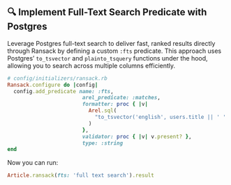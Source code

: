 ## 🔍 Implement Full-Text Search Predicate with Postgres

Leverage Postgres full-text search to deliver fast, ranked results directly through Ransack by defining a custom `:fts` predicate. This approach uses Postgres’ `to_tsvector` and `plainto_tsquery` functions under the hood, allowing you to search across multiple columns efficiently.

```ruby
# config/initializers/ransack.rb
Ransack.configure do |config|
  config.add_predicate name: :fts,
                        arel_predicate: :matches,
                        formatter: proc { |v|
                          Arel.sql(
                            "to_tsvector('english', users.title || ' ' || users.body) @@ plainto_tsquery('english', #{ActiveRecord::Base.connection.quote(v)})"
                          )
                        },
                        validator: proc { |v| v.present? },
                        type: :string
end
```

Now you can run:

```ruby
Article.ransack(fts: 'full text search').result
```